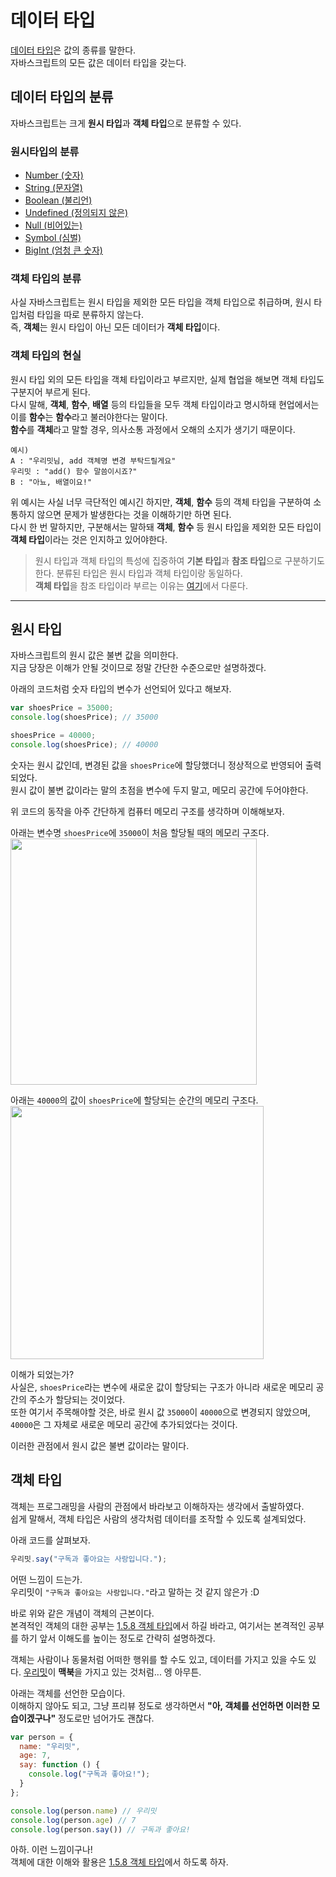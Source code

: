 # 데이터 타입
[데이터 타입](https://developer.mozilla.org/ko/docs/Web/JavaScript/Data_structures)은 값의 종류를 말한다.  
자바스크립트의 모든 값은 데이터 타입을 갖는다.

## 데이터 타입의 분류
자바스크립트는 크게 **원시 타입**과 **객체 타입**으로 분류할 수 있다.

### 원시타입의 분류
* [Number (숫자)](https://bit.ly/3JZp1qt)
* [String (문자열)](https://bit.ly/3qj3qBr)
* [Boolean (불리언)](https://bit.ly/3FqYbEc)
* [Undefined (정의되지 않은)](https://bit.ly/3fwJchv)
* [Null (비어있는)](https://bit.ly/3GoAzRU)
* [Symbol (심벌)](https://bit.ly/3tldrjw)
* [BigInt (엄청 큰 숫자)](https://developer.mozilla.org/ko/docs/Web/JavaScript/Data_structures#bigint_%ED%83%80%EC%9E%85)

### 객체 타입의 분류
사실 자바스크립트는 원시 타입을 제외한 모든 타입을 객체 타입으로 취급하며, 원시 타입처럼 타입을 따로 분류하지 않는다.  
즉, **객체**는 원시 타입이 아닌 모든 데이터가 **객체 타입**이다.

### 객체 타입의 현실
원시 타입 외의 모든 타입을 객체 타입이라고 부르지만, 실제 협업을 해보면 객체 타입도 구분지어 부르게 된다.  
다시 말해, **객체**, **함수**, **배열** 등의 타입들을 모두 객체 타입이라고 명시하돼 현업에서는 이를 **함수**는 **함수**라고 불러야한다는 말이다.  
**함수**를 **객체**라고 말할 경우, 의사소통 과정에서 오해의 소지가 생기기 때문이다.  

```
예시) 
A : "우리밋님, add 객체명 변경 부탁드릴게요"
우리밋 : "add() 함수 말씀이시죠?"
B : "아뇨, 배열이요!"
```

위 예시는 사실 너무 극단적인 예시긴 하지만, **객체**, **함수** 등의 객체 타입을 구분하여 소통하지 않으면 문제가 발생한다는 것을 이해하기만 하면 된다.  
다시 한 번 말하지만, 구분해서는 말하돼 **객체**, **함수** 등 원시 타입을 제외한 모든 타입이 **객체 타입**이라는 것은 인지하고 있어야한다.

> 원시 타입과 객체 타입의 특성에 집중하여 **기본 타입**과 **참조 타입**으로 구분하기도 한다. 분류된 타입은 원시 타입과 객체 타입이랑 동일하다.  
**객체 타입**을 참조 타입이라 부르는 이유는 [여기](https://bit.ly/3zR3StN)에서 다룬다.

---

## 원시 타입
자바스크립트의 원시 값은 불변 값을 의미한다.  
지금 당장은 이해가 안될 것이므로 정말 간단한 수준으로만 설명하겠다.

아래의 코드처럼 숫자 타입의 변수가 선언되어 있다고 해보자.
```js
var shoesPrice = 35000;
console.log(shoesPrice); // 35000

shoesPrice = 40000;
console.log(shoesPrice); // 40000
```

숫자는 원시 값인데, 변경된 값을 ```shoesPrice```에 할당했더니 정상적으로 반영되어 출력되었다.  
원시 값이 불변 값이라는 말의 초점을 변수에 두지 말고, 메모리 공간에 두어야한다.

위 코드의 동작을 아주 간단하게 컴퓨터 메모리 구조를 생각하며 이해해보자.

아래는 변수명 ```shoesPrice```에 ```35000```이 처음 할당될 때의 메모리 구조다.  
<img width="394" src="https://user-images.githubusercontent.com/56839474/149647399-ce888d75-e2f2-4bdb-a8e0-bd2c5a8d1ac8.png">

아래는 ```40000```의 값이 ```shoesPrice```에 할당되는 순간의 메모리 구조다.  
<img width="405" src="https://user-images.githubusercontent.com/56839474/149647528-9c278609-d115-4dd3-9ad9-6cf60477d8ee.png">

이해가 되었는가?  
사실은, ```shoesPrice```라는 변수에 새로운 값이 할당되는 구조가 아니라 새로운 메모리 공간의 주소가 할당되는 것이었다.  
또한 여기서 주목해야할 것은, 바로 원시 값 ```35000```이 ```40000```으로 변경되지 않았으며, ```40000```은 그 자체로 새로운 메모리 공간에 추가되었다는 것이다.

이러한 관점에서 원시 값은 불변 값이라는 말이다.


## 객체 타입
객체는 프로그래밍을 사람의 관점에서 바라보고 이해하자는 생각에서 출발하였다.  
쉽게 말해서, 객체 타입은 사람의 생각처럼 데이터를 조작할 수 있도록 설계되었다.

아래 코드를 살펴보자.
```js
우리밋.say("구독과 좋아요는 사랑입니다.");
```
어떤 느낌이 드는가.  
우리밋이 ```"구독과 좋아요는 사랑입니다."```라고 말하는 것 같지 않은가 :D

바로 위와 같은 개념이 객체의 근본이다.  
본격적인 객체의 대한 공부는 [1.5.8 객체 타입](https://bit.ly/3zR3StN)에서 하길 바라고, 여기서는 본격적인 공부를 하기 앞서 이해도를 높이는 정도로 간략히 설명하겠다.

객체는 사람이나 동물처럼 어떠한 행위를 할 수도 있고, 데이터를 가지고 있을 수도 있다.  [우리밋](https://www.youtube.com/channel/UCS0F25vig_sPIQXMiK8IdSg)이 **맥북**을 가지고 있는 것처럼... 엥 아무튼.

아래는 객체를 선언한 모습이다.  
이해하지 않아도 되고, 그냥 프리뷰 정도로 생각하면서 **"아, 객체를 선언하면 이러한 모습이겠구나"** 정도로만 넘어가도 괜찮다.
```js
var person = {
  name: "우리밋",
  age: 7,
  say: function () {
    console.log("구독과 좋아요!");
  }
};

console.log(person.name) // 우리밋
console.log(person.age) // 7
console.log(person.say()) // 구독과 좋아요!
```

아하. 이런 느낌이구나!  
객체에 대한 이해와 활용은 [1.5.8 객체 타입](https://bit.ly/3zR3StN)에서 하도록 하자.

